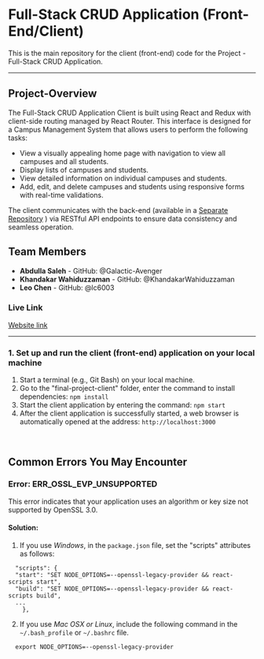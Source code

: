 # Full-Stack CRUD Application (Front-End/Client)

This is the main repository for the client (front-end) code for the Project - Full-Stack CRUD Application.

----------
## Project-Overview
The Full-Stack CRUD Application Client is built using React and Redux with client-side routing managed by React Router. This interface is designed for a Campus Management System that allows users to perform the following tasks:

- View a visually appealing home page with navigation to view all campuses and all students.
- Display lists of campuses and students.
- View detailed information on individual campuses and students.
- Add, edit, and delete campuses and students using responsive forms with real-time validations.

The client communicates with the back-end (available in a [Separate Repository](https://github.com/Galactic-Avenger/Full-Stack-CRUD-Application-server-back-end-) ) via RESTful API endpoints to ensure data consistency and seamless operation.


## Team Members
- **Abdulla Saleh** - GitHub: @Galactic-Avenger
- **Khandakar Wahiduzzaman** - GitHub: @KhandakarWahiduzzaman
- **Leo Chen** - GitHub: @lc6003

  
### Live Link 
[Website link](https://Galactic-Avenger.github.io/Full-Stack-CRUD-Application-client-front-end-/)

----------
### 1. Set up and run the client (front-end) application on your local machine
1.	Start a terminal (e.g., Git Bash) on your local machine.
2.  Go to the "final-project-client" folder, enter the command to install dependencies: `npm install` 
3.	Start the client application by entering the command: `npm start` 
4.	After the client application is successfully started, a web browser is automatically opened at the address: `http://localhost:3000` 

<br/>

## Common Errors You May Encounter
### Error: ERR_OSSL_EVP_UNSUPPORTED
This error indicates that your application uses an algorithm or key size not supported by OpenSSL 3.0.
#### Solution: 
1. If you use *Windows*, in the `package.json` file, set the "scripts" attributes as follows:

```
  "scripts": {
  "start": "SET NODE_OPTIONS=--openssl-legacy-provider && react-scripts start", 
  "build": "SET NODE_OPTIONS=--openssl-legacy-provider && react-scripts build", 
  ...
    },
```

2. If you use *Mac OSX or Linux*, include the following command in the `~/.bash_profile` or `~/.bashrc` file.

```
  export NODE_OPTIONS=--openssl-legacy-provider
```
